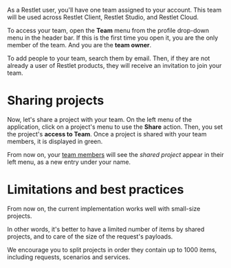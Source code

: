 As a Restlet user, you'll have one team assigned to your account. 
This team will be used across Restlet Client, Restlet Studio, and Restlet Cloud.

To access your team, open the **Team** menu from the profile drop-down menu in the header bar.
If this is the first time you open it, you are the only member of the team. And you are the **team owner**. 

To add people to your team, search them by email. Then, if they are not already a user of Restlet products,
they will receive an invitation to join your team.

<a class="anchor" name="sharing-projects"></a>
# Sharing projects
 
Now, let's share a project with your team. On the left menu of the application, click on a project's menu to use the **Share** action. 
Then, you set the project's **access to Team**. Once a project is shared with your team members, it is displayed in green.
 
From now on, your [team members](./team_member) will see the _shared project_ appear in their left menu, as a new entry under your name.

<a class="anchor" name="limitations-and-best-practises"></a>
# Limitations and best practices
 
From now on, the current implementation works well with small-size projects.

In  other words, it's better to have a limited number of items by shared projects, and to care of the size of the request's payloads.

We encourage you to split projects in order they contain up to 1000 items, including requests, scenarios and services.
